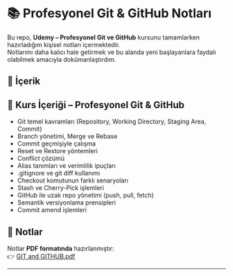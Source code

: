 # 📚 Profesyonel Git & GitHub Notları

Bu repo, **Udemy – Profesyonel Git ve GitHub** kursunu tamamlarken hazırladığım kişisel notları içermektedir.  
Notlarımı daha kalıcı hale getirmek ve bu alanda yeni başlayanlara faydalı olabilmek amacıyla dokümanlaştırdım.  

## 📂 İçerik

## 📌 Kurs İçeriği – Profesyonel Git & GitHub

- Git temel kavramları (Repository, Working Directory, Staging Area, Commit)  
- Branch yönetimi, Merge ve Rebase  
- Commit geçmişiyle çalışma  
- Reset ve Restore yöntemleri  
- Conflict çözümü  
- Alias tanımları ve verimlilik ipuçları  
- .gitignore ve git diff kullanımı  
- Checkout komutunun farklı senaryoları  
- Stash ve Cherry-Pick işlemleri  
- GitHub ile uzak repo yönetimi (push, pull, fetch)  
- Semantik versiyonlama prensipleri  
- Commit amend işlemleri  

## 📝 Notlar

Notlar **PDF formatında** hazırlanmıştır:  
👉 [GIT and GITHUB.pdf](./GIT%20and%20GITHUB.pdf)

---
